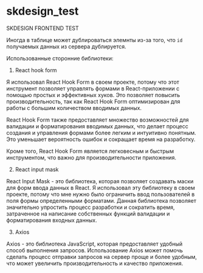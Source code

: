 # skdesign_test
SKDESIGN FRONTEND TEST

Иногда в таблице может дублироваться элемнты из-за того, что `id` получаемых данных из сервера дублируется.

Использованные сторонние библиотеки:
1. React hook form

Я использовал React Hook Form в своем проекте, потому что этот инструмент позволяет управлять формами в React-приложении с помощью простых и эффективных хуков. Это позволяет повысить производительность, так как React Hook Form оптимизирован для работы с большим количеством вводимых данных.

React Hook Form также предоставляет множество возможностей для валидации и форматирования вводимых данных, что делает процесс создания и управления формами более легким и интуитивно понятным. Это уменьшает вероятность ошибок и сокращает время на разработку.

Кроме того, React Hook Form является легковесным и быстрым инструментом, что важно для производительности приложения.

2. React input mask

React Input Mask - это библиотека, которая позволяет создавать маски для форм ввода данных в React. Я использовал эту библиотеку в своем проекте, потому что мне нужно было ограничить ввод пользователей в поля формы определенными форматами. Данная библиотека позволяет значительно упростить процесс разработки и сократить время, затраченное на написание собственных функций валидации и форматирования входных данных.

3. Axios

Axios - это библиотека JavaScript, которая предоставляет удобный способ выполнения запросов. Использование Axios может помочь сделать процесс отправки запросов на сервер проще и более удобным, что может увеличить производительность и качество приложения.
